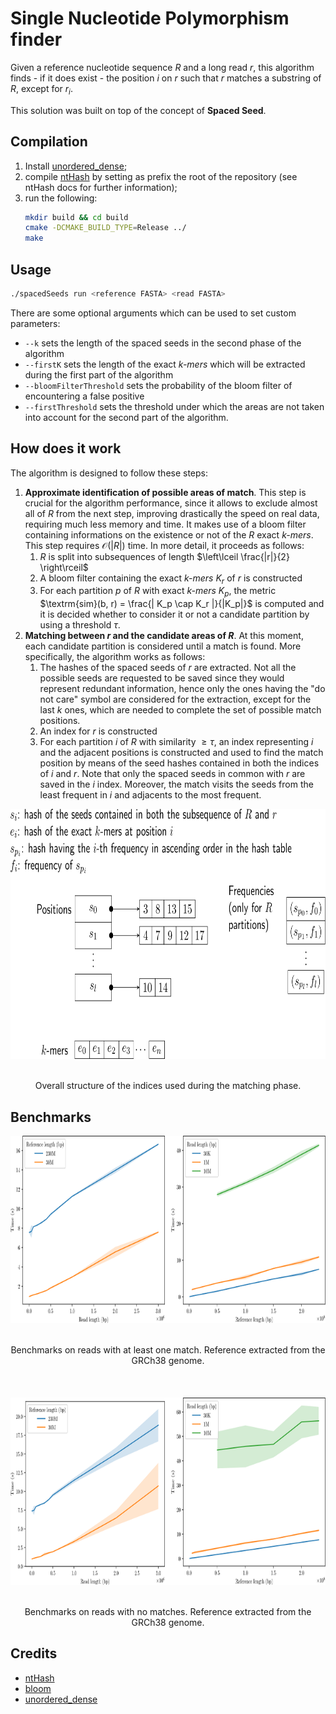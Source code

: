 
# Single Nucleotide Polymorphism finder

Given a reference nucleotide sequence $R$ and a long read $r$, this algorithm finds - if it does exist - the position $i$ on $r$ such that $r$ matches a substring of $R$, except for $r_i$.

This solution was built on top of the concept of **Spaced Seed**.

## Compilation
1. Install [unordered_dense](https://github.com/martinus/unordered_dense);
2. compile [ntHash](https://github.com/bcgsc/ntHash) by setting as prefix the root of the repository (see ntHash docs for further information);
3. run the following:
   ```bash
   mkdir build && cd build
   cmake -DCMAKE_BUILD_TYPE=Release ../
   make
   ```

## Usage

```bash
./spacedSeeds run <reference FASTA> <read FASTA>
```

There are some optional arguments which can be used to set custom parameters:
* `--k` sets the length of the spaced seeds in the second phase of the algorithm
* `--firstK` sets the length of the exact *k-mers* which will be extracted during the first part of the algorithm
* `--bloomFilterThreshold` sets the probability of the bloom filter of encountering a false positive
* `--firstThreshold` sets the threshold under which the areas are not taken into account for the second part of the algorithm.



## How does it work
The algorithm is designed to follow these steps:
1. **Approximate identification of possible areas of match**. This step is crucial for the algorithm performance, since it allows to exclude almost all of $R$ from the next step, improving drastically the speed on real data, requiring much less memory and time. It makes use of a bloom filter containing informations on the existence or not of the $R$ exact *k-mers*. This step requires $\mathcal{O}(|R|)$ time. In more detail, it proceeds as follows:
    1. $R$ is split into subsequences of length $\left\lceil \frac{|r|}{2} \right\rceil$
    2. A bloom filter containing the exact *k-mers* $K_r$ of $r$ is constructed
    3. For each partition $p$ of $R$ with exact *k-mers* $K_p$, the metric $\textrm{sim}(b, r) = \frac{|  K_p \cap K_r  |}{|K_p|}$ is computed and it is decided whether to consider it or not a candidate partition by using a threshold $\tau$.
2. **Matching between $r$ and the candidate areas of $R$**. At this moment, each candidate partition is considered until a match is found. More specifically, the algorithm works as follows:
    1. The hashes of the spaced seeds of $r$ are extracted. Not all the possible seeds are requested to be saved since they would represent redundant information, hence only the ones having the "do not care" symbol are considered for the extraction, except for the last $k$ ones, which are needed to complete the set of possible match positions.
    2. An index for $r$ is constructed
    3. For each partition $i$ of $R$ with similarity $\geq \tau$, an index representing $i$ and the adjacent positions is constructed and used to find the match position by means of the seed hashes contained in both the indices of $i$ and $r$. Note that only the spaced seeds in common with $r$ are saved in the $i$ index. Moreover, the match visits the seeds from the least frequent in $i$ and adjacents to the most frequent.



<div style="text-align: center;">
  <img
  src="img/indices.svg" alt="Indices" style="display: block; height: 400px; margin: auto; padding: 0">
   <br><br>
  <figcaption style="text-align: center;">Overall structure of the indices used during the matching phase.</figcaption>
</div>

## Benchmarks 

<div style="text-align: center;">
  <img
  src="img/benchmarkWithMatch.svg" alt="Benchmarks with match" style="display: block; height: 300px; margin: auto; padding: 0">
  <br><br><figcaption>Benchmarks on reads with at least one match. Reference extracted from the GRCh38 genome.</figcaption>
</div>
<br/><br/><br/>
<div style="text-align: center;">
  <img
  src="img/benchmarkWithoutMatch.svg" alt="Benchmarks without match" style="display: block; height: 300px; margin: auto; padding: 0">
  <br/><br/>Benchmarks on reads with no matches. Reference extracted from the GRCh38 genome.
</div>

## Credits

* [ntHash](https://github.com/bcgsc/ntHash)
* [bloom](https://github.com/ArashPartow/bloom)
* [unordered_dense](https://github.com/martinus/unordered_dense)
